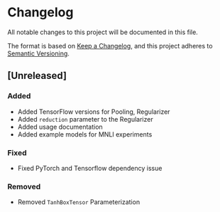 # Changelog

All notable changes to this project will be documented in this file.

The format is based on [Keep a Changelog](https://keepachangelog.com/en/1.0.0/),
and this project adheres to [Semantic Versioning](https://semver.org/spec/v2.0.0.html).

## [Unreleased]

### Added

- Added TensorFlow versions for Pooling, Regularizer
- Added `reduction` parameter to the Regularizer
- Added usage documentation
- Added example models for MNLI experiments

### Fixed

- Fixed PyTorch and Tensorflow dependency issue

### Removed

- Removed `TanhBoxTensor` Parameterization
